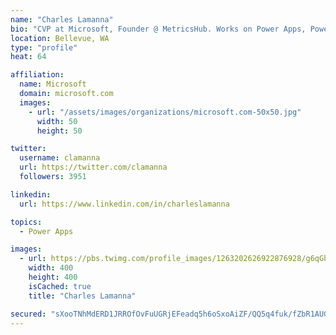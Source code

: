```yaml
---
name: "Charles Lamanna"
bio: "CVP at Microsoft, Founder @ MetricsHub. Works on Power Apps, Power Automate, Power Virtual Agent, Common Data Service and Dynamics 365."
location: Bellevue, WA
type: "profile"
heat: 64

affiliation:
  name: Microsoft
  domain: microsoft.com
  images:
    - url: "/assets/images/organizations/microsoft.com-50x50.jpg"
      width: 50
      height: 50

twitter:
  username: clamanna
  url: https://twitter.com/clamanna
  followers: 3951

linkedin:
  url: https://www.linkedin.com/in/charleslamanna

topics:
  - Power Apps

images:
  - url: https://pbs.twimg.com/profile_images/1263202626922876928/g6qGbHZ-_400x400.jpg
    width: 400
    height: 400
    isCached: true
    title: "Charles Lamanna"

secured: "sXooTNhMdERD1JRROfOvFuUGRjEFeadq5h6oSxoAiZF/QQ5q4fuk/fZbR1AUGuKivZUHMX4sX8YxH7tJ7tqF9fNIfUQHi89Y5lUeyaIyWNPjWqUA6LP9a6yEYR2x4dwOt+ewl15FDOiDyfEkkO+6BBxIqJIUKmcXPxWQacX22NvHcdn4H5fVv8+WchAimb2N8e8y+436d0qaS70zdThs4k7/RmeociOPYeZi32xPPWTGUlG1qOaz3BCb9Cjm570LfYRQKjzKs/XpwrP1dVi9Vhk2qwcvAL+CNEOsrF9p0Yx0cjHX5ztYDF6F3jcYlGpXVV5c4LOTYsOkQ2o493VKj3ldz1HjwIgiQC6eJWmwBfDOd97OE/+g8VcEazbn8deOztNX5RMOzeIaOiU4G55HGWx2gzQ/gizMP9SHlNyZ9rI=;5scgJlrrT3aFD6gAbyrnQw=="
---
```


